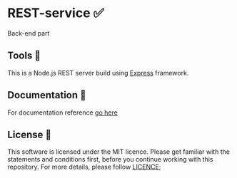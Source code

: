 # REST-service ✅

Back-end part

## Tools 🚀

This is a Node.js REST server build using [Express](https://expressjs.com/en/) framework.

## Documentation 📓

For documentation reference [go here](https://github.com/eco-beko/docs/)

## License 📢

This software is licensed under the MIT licence. Please get familiar with the statements and conditions first, before you continue working with this repository. For more details, please follow [LICENCE](./LICENSE);
